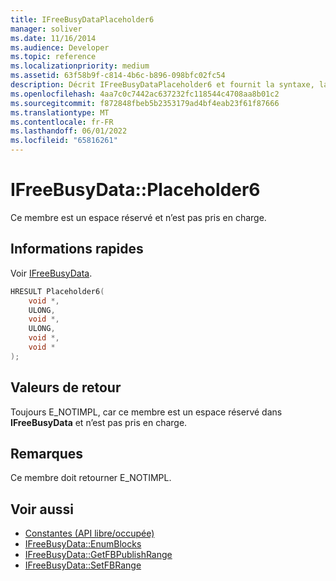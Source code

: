 ```yaml
---
title: IFreeBusyDataPlaceholder6
manager: soliver
ms.date: 11/16/2014
ms.audience: Developer
ms.topic: reference
ms.localizationpriority: medium
ms.assetid: 63f58b9f-c814-4b6c-b896-098bfc02fc54
description: Décrit IFreeBusyDataPlaceholder6 et fournit la syntaxe, la valeur de retour et des remarques supplémentaires. Ce membre est un espace réservé et n’est pas pris en charge.
ms.openlocfilehash: 4aa7c0c7442ac637232fc118544c4708aa8b01c2
ms.sourcegitcommit: f872848fbeb5b2353179ad4bf4eab23f61f87666
ms.translationtype: MT
ms.contentlocale: fr-FR
ms.lasthandoff: 06/01/2022
ms.locfileid: "65816261"
---
```

# <a name="ifreebusydataplaceholder6"></a>IFreeBusyData::Placeholder6

Ce membre est un espace réservé et n’est pas pris en charge.
  
## <a name="quick-info"></a>Informations rapides

Voir [IFreeBusyData](ifreebusydata.md).
  
```cpp
HRESULT Placeholder6( 
    void *, 
    ULONG, 
    void *,  
    ULONG, 
    void *,  
    void * 
);
```

## <a name="return-values"></a>Valeurs de retour

Toujours E_NOTIMPL, car ce membre est un espace réservé dans **IFreeBusyData** et n’est pas pris en charge. 
  
## <a name="remarks"></a>Remarques

Ce membre doit retourner E_NOTIMPL.
  
## <a name="see-also"></a>Voir aussi

- [Constantes (API libre/occupée)](constants-free-busy-api.md)
- [IFreeBusyData::EnumBlocks](ifreebusydata-enumblocks.md)
- [IFreeBusyData::GetFBPublishRange](ifreebusydata-getfbpublishrange.md)
- [IFreeBusyData::SetFBRange](ifreebusydata-setfbrange.md)

